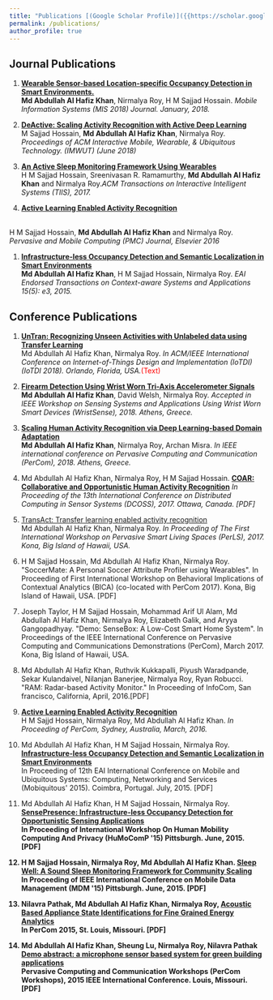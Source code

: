 ```yaml
---
title: "Publications [(Google Scholar Profile)]({{https://scholar.google.com/citations?user=JFZc5jYAAAAJ&hl=en}})" 
permalink: /publications/
author_profile: true
---
```



## Journal Publications 
	
1. <b>[Wearable Sensor-based Location-specific Occupancy Detection in Smart Environments.](href='https://www.hindawi.com/journals/misy/)</b><br> 
<b>Md Abdullah Al Hafiz Khan</b>, Nirmalya Roy, H M Sajjad Hossain. 
<i>Mobile Information Systems (MIS 2018) Journal. January, 2018.</i>

1. <b> [DeActive: Scaling Activity Recognition with Active Deep Learning](http://ahafizk.github.io/publications/perls-2017)</b> <br>
 M Sajjad Hossain, <b>Md Abdullah Al Hafiz Khan</b>, Nirmalya Roy. 
<i>Proceedings of ACM Interactive Mobile, Wearable, & Ubiquitous Technology. (IMWUT) (June 2018)</i>

1. <b>[An Active Sleep Monitoring Framework Using Wearables](http://ahafizk.github.io/publications/perls-2017)</b><br>H M Sajjad Hossain, Sreenivasan R. Ramamurthy, <b>Md Abdullah Al Hafiz Khan</b> and Nirmalya Roy.<i>ACM Transactions on Interactive Intelligent Systems (TIIS), 2017.</i>


1. <b>[Active Learning Enabled Activity Recognition](links)</b>
<br>
H M Sajjad Hossain, <b>Md Abdullah Al Hafiz Khan</b> and Nirmalya Roy.
<i>Pervasive and Mobile Computing (PMC) Journal, Elsevier 2016 </i>

1. <b>[Infrastructure-less Occupancy Detection and Semantic Localization in Smart Environments](links)</b><br>
<b>Md Abdullah Al Hafiz Khan</b>, H M Sajjad Hossain, Nirmalya Roy. <i>EAI Endorsed Transactions on Context-aware Systems and Applications 15(5): e3, 2015.</i>


## Conference Publications

1. <b>[UnTran: Recognizing Unseen Activities with Unlabeled data using Transfer Learning](link)</b> <br>
 Md Abdullah Al Hafiz Khan, Nirmalya Roy. <i>In ACM/IEEE International Conference on Internet-of-Things Design and Implementation (IoTDI) (IoTDI 2018). Orlando, Florida, USA.</i><span style="color:red">(Text)</span>

1. <b>[Firearm Detection Using Wrist Worn Tri-Axis Accelerometer Signals](link)</b><br>
<b>Md Abdullah Al Hafiz Khan</b>, David Welsh, Nirmalya Roy.<i> Accepted in IEEE Workshop on Sensing Systems and Applications Using Wrist Worn Smart Devices (WristSense), 2018. Athens, Greece.</i>

1. <b>[Scaling Human Activity Recognition via Deep Learning-based Domain Adaptation](link)</b><br>
<b>Md Abdullah Al Hafiz Khan</b>, Nirmalya Roy, Archan Misra. <i>In IEEE international conference on Pervasive Computing and Communication (PerCom), 2018. Athens, Greece.</i>

1. Md Abdullah Al Hafiz Khan, Nirmalya Roy, H M Sajjad Hossain. <b>[COAR: Collaborative and Opportunistic Human Activity Recognition]()</b> <i>In Proceeding of the 13th International Conference on Distributed Computing in Sensor Systems (DCOSS), 2017. Ottawa, Canada. [PDF]</i>

1. [TransAct: Transfer learning enabled activity recognition]()</b><br>
Md Abdullah Al Hafiz Khan, Nirmalya Roy. <i>In Proceeding of The First International Workshop on Pervasive Smart Living Spaces (PerLS), 2017. Kona, Big Island of Hawaii, USA. </i>

1. H M Sajjad Hossain, Md Abdullah Al Hafiz Khan, Nirmalya Roy. "SoccerMate: A Personal Soccer Attribute Profiler using Wearables". In Proceeding of First International Workshop on Behavioral Implications of Contextual Analytics (BICA) (co-located with PerCom 2017). Kona, Big Island of Hawaii, USA. [PDF]

1. Joseph Taylor, H M Sajjad Hossain, Mohammad Arif Ul Alam, Md Abdullah Al Hafiz Khan, Nirmalya Roy, Elizabeth Galik, and Aryya Gangopadhyay. "Demo: SenseBox: A Low-Cost Smart Home System". In Proceedings of the IEEE International Conference on Pervasive Computing and Communications Demonstrations (PerCom), March 2017. Kona, Big Island of Hawaii, USA.


1. Md Abdullah Al Hafiz Khan, Ruthvik Kukkapalli, Piyush Waradpande, Sekar Kulandaivel, Nilanjan Banerjee, Nirmalya Roy, Ryan Robucci. "RAM: Radar-based Activity Monitor." In Proceeding of InfoCom, San francisco, California, April, 2016.[PDF]
    
1.  <b>[Active Learning Enabled Activity Recognition]()</b><br>H M Sajjd Hossain, Nirmalya Roy, Md Abdullah Al Hafiz Khan. <i> In Proceeding of PerCom, Sydney, Australia, March, 2016. </i>


1. Md Abdullah Al Hafiz Khan, H M Sajjad Hossain, Nirmalya Roy. <b>[Infrastructure-less Occupancy Detection and Semantic Localization in Smart Environments]()</b><br/>
 In Proceeding of 12th EAI International Conference on Mobile and Ubiquitous Systems: Computing, Networking and Services (Mobiquitous' 2015). Coimbra, Portugal. July, 2015. [PDF]

1. Md Abdullah Al Hafiz Khan, H M Sajjad Hossain, Nirmalya Roy. <b>[SensePresence: Infrastructure-less Occupancy Detection for Opportunistic Sensing Applications]()<br> In Proceeding of International Workshop On Human Mobility Computing And Privacy (HuMoComP '15) Pittsburgh. June, 2015. [PDF]

1. H M Sajjad Hossain, Nirmalya Roy, Md Abdullah Al Hafiz Khan. <b>[Sleep Well: A Sound Sleep Monitoring Framework for Community Scaling]()<br> In Proceeding of IEEE International Conference on Mobile Data Management (MDM '15) Pittsburgh. June, 2015. [PDF]



1. Nilavra Pathak, Md Abdullah Al Hafiz Khan, Nirmalya Roy, <b>[Acoustic Based Appliance State Identifications for Fine Grained Energy Analytics]()<br> In PerCom 2015, St. Louis, Missouri. [PDF]


1. Md Abdullah Al Hafiz Khan, Sheung Lu, Nirmalya Roy, Nilavra Pathak <b>[Demo abstract: a microphone sensor based system for green building applications]()</b>
<br>Pervasive Computing and Communication Workshops (PerCom Workshops), 2015 IEEE International Conference. Louis, Missouri. [PDF] 

<!-- {% if author.googlescholar %}
  Publication List <u><a href="{{author.googlescholar}}">my Google Scholar profile</a>.</u>
{% endif %}

{% include base_path %}

{% for post in site.publications %}
  {% include archive-single-cv.html %}
{% endfor %}
 -->